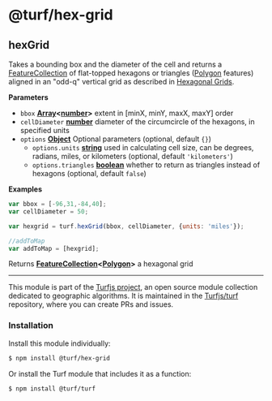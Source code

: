 # @turf/hex-grid

<!-- Generated by documentation.js. Update this documentation by updating the source code. -->

## hexGrid

Takes a bounding box and the diameter of the cell and returns a [FeatureCollection](http://geojson.org/geojson-spec.html#feature-collection-objects) of flat-topped
hexagons or triangles ([Polygon](http://geojson.org/geojson-spec.html#polygon) features) aligned in an "odd-q" vertical grid as
described in [Hexagonal Grids](http://www.redblobgames.com/grids/hexagons/).

**Parameters**

-   `bbox` **[Array](https://developer.mozilla.org/en-US/docs/Web/JavaScript/Reference/Global_Objects/Array)&lt;[number](https://developer.mozilla.org/en-US/docs/Web/JavaScript/Reference/Global_Objects/Number)>** extent in [minX, minY, maxX, maxY] order
-   `cellDiameter` **[number](https://developer.mozilla.org/en-US/docs/Web/JavaScript/Reference/Global_Objects/Number)** diameter of the circumcircle of the hexagons, in specified units
-   `options` **[Object](https://developer.mozilla.org/en-US/docs/Web/JavaScript/Reference/Global_Objects/Object)** Optional parameters (optional, default `{}`)
    -   `options.units` **[string](https://developer.mozilla.org/en-US/docs/Web/JavaScript/Reference/Global_Objects/String)** used in calculating cell size, can be degrees, radians, miles, or kilometers (optional, default `'kilometers'`)
    -   `options.triangles` **[boolean](https://developer.mozilla.org/en-US/docs/Web/JavaScript/Reference/Global_Objects/Boolean)** whether to return as triangles instead of hexagons (optional, default `false`)

**Examples**

```javascript
var bbox = [-96,31,-84,40];
var cellDiameter = 50;

var hexgrid = turf.hexGrid(bbox, cellDiameter, {units: 'miles'});

//addToMap
var addToMap = [hexgrid];
```

Returns **[FeatureCollection](http://geojson.org/geojson-spec.html#feature-collection-objects)&lt;[Polygon](http://geojson.org/geojson-spec.html#polygon)>** a hexagonal grid

<!-- This file is automatically generated. Please don't edit it directly:
if you find an error, edit the source file (likely index.js), and re-run
./scripts/generate-readmes in the turf project. -->

---

This module is part of the [Turfjs project](http://turfjs.org/), an open source
module collection dedicated to geographic algorithms. It is maintained in the
[Turfjs/turf](https://github.com/Turfjs/turf) repository, where you can create
PRs and issues.

### Installation

Install this module individually:

```sh
$ npm install @turf/hex-grid
```

Or install the Turf module that includes it as a function:

```sh
$ npm install @turf/turf
```
